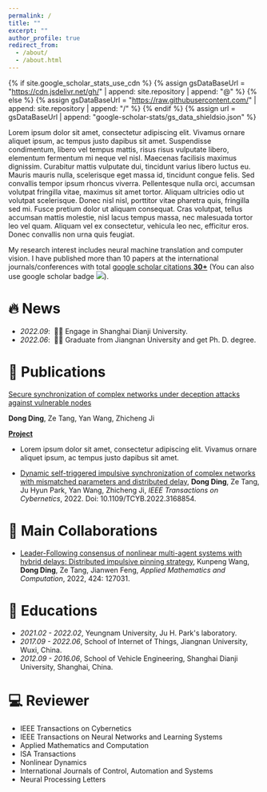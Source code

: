 ```yaml
---
permalink: /
title: ""
excerpt: ""
author_profile: true
redirect_from: 
  - /about/
  - /about.html
---
```


{% if site.google_scholar_stats_use_cdn %}
{% assign gsDataBaseUrl = "https://cdn.jsdelivr.net/gh/" | append: site.repository | append: "@" %}
{% else %}
{% assign gsDataBaseUrl = "https://raw.githubusercontent.com/" | append: site.repository | append: "/" %}
{% endif %}
{% assign url = gsDataBaseUrl | append: "google-scholar-stats/gs_data_shieldsio.json" %}

<span class='anchor' id='about-me'></span>

Lorem ipsum dolor sit amet, consectetur adipiscing elit. Vivamus ornare aliquet ipsum, ac tempus justo dapibus sit amet. Suspendisse condimentum, libero vel tempus mattis, risus risus vulputate libero, elementum fermentum mi neque vel nisl. Maecenas facilisis maximus dignissim. Curabitur mattis vulputate dui, tincidunt varius libero luctus eu. Mauris mauris nulla, scelerisque eget massa id, tincidunt congue felis. Sed convallis tempor ipsum rhoncus viverra. Pellentesque nulla orci, accumsan volutpat fringilla vitae, maximus sit amet tortor. Aliquam ultricies odio ut volutpat scelerisque. Donec nisl nisl, porttitor vitae pharetra quis, fringilla sed mi. Fusce pretium dolor ut aliquam consequat. Cras volutpat, tellus accumsan mattis molestie, nisl lacus tempus massa, nec malesuada tortor leo vel quam. Aliquam vel ex consectetur, vehicula leo nec, efficitur eros. Donec convallis non urna quis feugiat.

My research interest includes neural machine translation and computer vision. I have published more than 10 papers at the international journals/conferences with total <a href='https://scholar.google.com/citations?user=DysRrzMAAAAJ'>google scholar citations <strong><span id='total_cit'>30+</span></strong></a> (You can also use google scholar badge <a href='https://scholar.google.com/citations?user=DysRrzMAAAAJ'><img src="https://img.shields.io/endpoint?url={{ url | url_encode }}&logo=Google%20Scholar&labelColor=f6f6f6&color=9cf&style=flat&label=citations"></a>).


# 🔥 News
- *2022.09*: &nbsp;🎉🎉 Engage in Shanghai Dianji University.
- *2022.06*: &nbsp;🎉🎉 Graduate from Jiangnan University and get Ph. D. degree. 

# 📝 Publications 

<!-- <div class='paper-box'><div class='paper-box-image'><div><div class="badge">CVPR 2016</div><img src='images/500x300.png' alt="sym" width="100%"></div></div> -->
<!-- <div class='paper-box-text' markdown="1"> -->

[Secure synchronization of complex networks under deception attacks against vulnerable nodes](https://www.sciencedirect.com/science/article/abs/pii/S0096300321000655)

**Dong Ding**, Ze Tang, Yan Wang, Zhicheng Ji

[**Project**](https://scholar.google.com/citations?view_op=view_citation&hl=zh-CN&user=DhtAFkwAAAAJ&citation_for_view=DhtAFkwAAAAJ:ALROH1vI_8AC) <strong><span class='show_paper_citations' data='DhtAFkwAAAAJ:ALROH1vI_8AC'></span></strong>
- Lorem ipsum dolor sit amet, consectetur adipiscing elit. Vivamus ornare aliquet ipsum, ac tempus justo dapibus sit amet. 
</div>
</div>

- [Dynamic self-triggered impulsive synchronization of complex networks with mismatched parameters and distributed delay](https://ieeexplore.ieee.org/abstract/document/9774960/), **Dong Ding**, Ze Tang, Ju Hyun Park, Yan Wang, Zhicheng Ji, *IEEE Transactions on Cybernetics*, 2022. Doi: 10.1109/TCYB.2022.3168854.

<!-- # 🎖 Honors and Awards -->
<!-- - *2021.10* Lorem ipsum dolor sit amet, consectetur adipiscing elit. Vivamus ornare aliquet ipsum, ac tempus justo dapibus sit amet. -->

# 💬 Main Collaborations
- [Leader-Following consensus of nonlinear multi-agent systems with hybrid delays: Distributed impulsive pinning strategy](https://www.sciencedirect.com/science/article/abs/pii/S0096300322001175), Kunpeng Wang, **Dong Ding**, Ze Tang, Jianwen Feng, *Applied Mathematics and Computation*, 2022, 424: 127031. 

# 📖 Educations
- *2021.02 - 2022.02*, Yeungnam University, Ju H. Park's laboratory.
- *2017.09 - 2022.06*, School of Internet of Things, Jiangnan University, Wuxi, China. 
- *2012.09 - 2016.06*, School of Vehicle Engineering, Shanghai Dianji University, Shanghai, China. 

# 💻 Reviewer
- IEEE Transactions on Cybernetics
- IEEE Transactions on Neural Networks and Learning Systems
- Applied Mathematics and Computation
- ISA Transactions
- Nonlinear Dynamics
- International Journals of Control, Automation and Systems
- Neural Processing Letters
